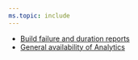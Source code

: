 ```yaml
---
ms.topic: include
---
```


* [Build failure and duration reports](#build-failure-and-duration-reports)
* [General availability of Analytics](#general-availability-of-analytics)

